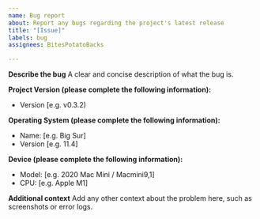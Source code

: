 ```yaml
---
name: Bug report
about: Report any bugs regarding the project's latest release
title: "[Issue]"
labels: bug
assignees: BitesPotatoBacks

---
```


**Describe the bug**
A clear and concise description of what the bug is.

**Project Version (please complete the following information):**
 - Version [e.g. v0.3.2)

**Operating System (please complete the following information):**
 - Name: [e.g. Big Sur]
 - Version [e.g. 11.4]

**Device (please complete the following information):**
 - Model: [e.g. 2020 Mac Mini / Macmini9,1]
 - CPU: [e.g. Apple M1]

**Additional context**
Add any other context about the problem here, such as screenshots or error logs.
